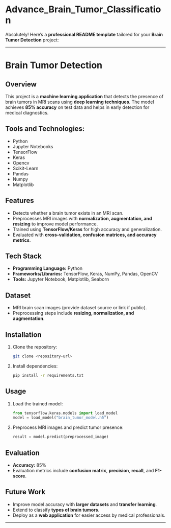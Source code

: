 # Advance_Brain_Tumor_Classification
Absolutely! Here’s a **professional README template** tailored for your **Brain Tumor Detection** project:

---

# Brain Tumor Detection

## Overview

This project is a **machine learning application** that detects the presence of brain tumors in MRI scans using **deep learning techniques**. The model achieves **85% accuracy** on test data and helps in early detection for medical diagnostics.

## Tools and Technologies:
* Python
* Jupyter Notebooks
* TensorFlow
* Keras
* Opencv
* Scikit-Learn
* Pandas
* Numpy
* Matplotlib

## Features

* Detects whether a brain tumor exists in an MRI scan.
* Preprocesses MRI images with **normalization, augmentation, and resizing** to improve model performance.
* Trained using **TensorFlow/Keras** for high accuracy and generalization.
* Evaluated with **cross-validation, confusion matrices, and accuracy metrics**.

## Tech Stack

* **Programming Language:** Python
* **Frameworks/Libraries:** TensorFlow, Keras, NumPy, Pandas, OpenCV
* **Tools:** Jupyter Notebook, Matplotlib, Seaborn

## Dataset

* MRI brain scan images (provide dataset source or link if public).
* Preprocessing steps include **resizing, normalization, and augmentation**.

## Installation

1. Clone the repository:

   ```bash
   git clone <repository-url>
   ```
2. Install dependencies:

   ```bash
   pip install -r requirements.txt
   ```

## Usage

1. Load the trained model:

   ```python
   from tensorflow.keras.models import load_model
   model = load_model("brain_tumor_model.h5")
   ```
2. Preprocess MRI images and predict tumor presence:

   ```python
   result = model.predict(preprocessed_image)
   ```

## Evaluation

* **Accuracy:** 85%
* Evaluation metrics include **confusion matrix**, **precision**, **recall**, and **F1-score**.

## Future Work

* Improve model accuracy with **larger datasets** and **transfer learning**.
* Extend to classify **types of brain tumors**.
* Deploy as a **web application** for easier access by medical professionals.

---